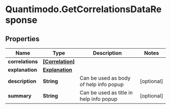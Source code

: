 # Quantimodo.GetCorrelationsDataResponse

## Properties
Name | Type | Description | Notes
------------ | ------------- | ------------- | -------------
**correlations** | [**[Correlation]**](Correlation.md) |  | 
**explanation** | [**Explanation**](Explanation.md) |  | 
**description** | **String** | Can be used as body of help info popup | [optional] 
**summary** | **String** | Can be used as title in help info popup | [optional] 



